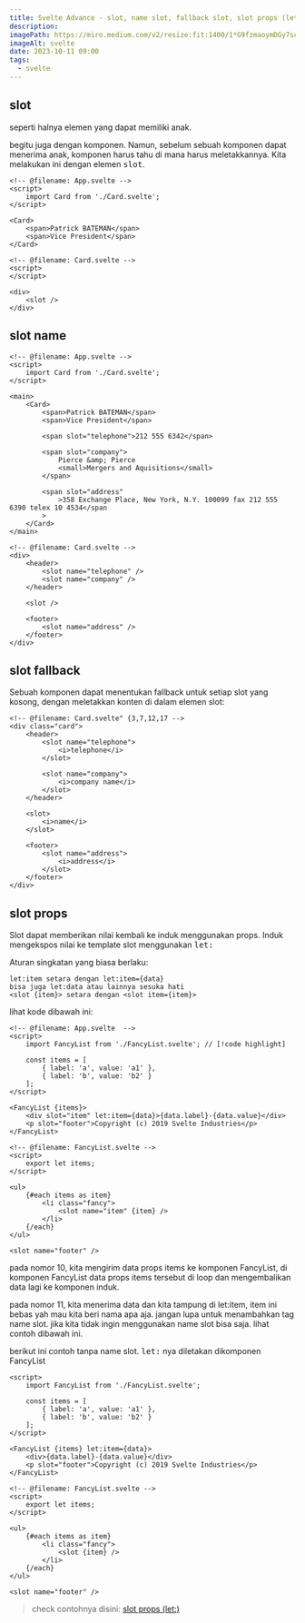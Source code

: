 ```yaml
---
title: Svelte Advance - slot, name slot, fallback slot, slot props (let:)
description:
imagePath: https://miro.medium.com/v2/resize:fit:1400/1*G9fzmaoymDGy7scbkgpC7A.png
imageAlt: svelte
date: 2023-10-11 09:00
tags:
  - svelte
---
```


## slot

seperti halnya elemen yang dapat memiliki anak.

begitu juga dengan komponen. Namun, sebelum sebuah komponen dapat menerima anak, komponen harus tahu di mana harus meletakkannya. Kita melakukan ini dengan elemen <kbd>slot</kbd>.

```svelte
<!-- @filename: App.svelte -->
<script>
	import Card from './Card.svelte';
</script>

<Card>
	<span>Patrick BATEMAN</span>
	<span>Vice President</span>
</Card>
```

```svelte
<!-- @filename: Card.svelte -->
<script>
</script>

<div>
	<slot />
</div>
```

## slot name

```svelte
<!-- @filename: App.svelte -->
<script>
	import Card from './Card.svelte';
</script>

<main>
	<Card>
		<span>Patrick BATEMAN</span>
		<span>Vice President</span>

		<span slot="telephone">212 555 6342</span>

		<span slot="company">
			Pierce &amp; Pierce
			<small>Mergers and Aquisitions</small>
		</span>

		<span slot="address"
			>358 Exchange Place, New York, N.Y. 100099 fax 212 555 6390 telex 10 4534</span
		>
	</Card>
</main>
```

```svelte
<!-- @filename: Card.svelte -->
<div>
	<header>
		<slot name="telephone" />
		<slot name="company" />
	</header>

	<slot />

	<footer>
		<slot name="address" />
	</footer>
</div>
```

## slot fallback

Sebuah komponen dapat menentukan fallback untuk setiap slot yang kosong, dengan meletakkan konten di dalam elemen slot:

```svelte
<!-- @filename: Card.svelte" {3,7,12,17 -->
<div class="card">
	<header>
		<slot name="telephone">
			<i>telephone</i>
		</slot>

		<slot name="company">
			<i>company name</i>
		</slot>
	</header>

	<slot>
		<i>name</i>
	</slot>

	<footer>
		<slot name="address">
			<i>address</i>
		</slot>
	</footer>
</div>
```

## slot props

Slot dapat memberikan nilai kembali ke induk menggunakan props. Induk mengekspos nilai ke template slot menggunakan <kbd>let:</kbd>

Aturan singkatan yang biasa berlaku:

```svelte
let:item setara dengan let:item={data}
bisa juga let:data atau lainnya sesuka hati
<slot {item}> setara dengan <slot item={item}>
```

lihat kode dibawah ini:

```svelte
<!-- @filename: App.svelte  -->
<script>
	import FancyList from './FancyList.svelte'; // [!code highlight]

	const items = [
		{ label: 'a', value: 'a1' },
		{ label: 'b', value: 'b2' }
	];
</script>

<FancyList {items}>
	<div slot="item" let:item={data}>{data.label}-{data.value}</div>
	<p slot="footer">Copyright (c) 2019 Svelte Industries</p>
</FancyList>
```

```svelte
<!-- @filename: FancyList.svelte -->
<script>
	export let items;
</script>

<ul>
	{#each items as item}
		<li class="fancy">
			<slot name="item" {item} />
		</li>
	{/each}
</ul>

<slot name="footer" />
```

pada nomor 10, kita mengirim data props items ke komponen FancyList,
di komponen FancyList data props items tersebut di loop dan mengembalikan data lagi ke komponen induk.

pada nomor 11, kita menerima data dan kita tampung di let:item, item ini bebas yah mau kita beri nama apa aja. jangan lupa untuk menambahkan tag name slot. jika kita tidak ingin menggunakan name slot bisa saja. lihat contoh dibawah ini.

berikut ini contoh tanpa name slot. <kbd>let:</kbd> nya diletakan dikomponen FancyList

```svelte showLineNumbers title="App.svelte" {9,10}
<script>
	import FancyList from './FancyList.svelte';

	const items = [
		{ label: 'a', value: 'a1' },
		{ label: 'b', value: 'b2' }
	];
</script>

<FancyList {items} let:item={data}>
	<div>{data.label}-{data.value}</div>
	<p slot="footer">Copyright (c) 2019 Svelte Industries</p>
</FancyList>
```

```svelte
<!-- @filename: FancyList.svelte -->
<script>
	export let items;
</script>

<ul>
	{#each items as item}
		<li class="fancy">
			<slot {item} />
		</li>
	{/each}
</ul>

<slot name="footer" />
```

<blockquote>
	check contohnya disini:
	<a href="https://svelte.dev/repl/144a82b5947543f0aa8030bbc8e3cec3?version=4.2.8" target="_blank">slot props (let:)</a>
</blockquote>
